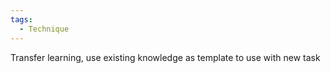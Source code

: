 ```yaml
---
tags:
  - Technique
---
```

Transfer learning, use existing knowledge as template to use with new task
